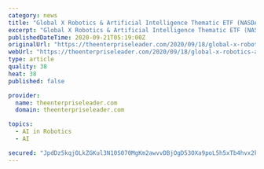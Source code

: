 ```yaml
---
category: news
title: "Global X Robotics & Artificial Intelligence Thematic ETF (NASDAQ:BOTZ) Short Interest Update"
excerpt: "Global X Robotics & Artificial Intelligence Thematic ETF (NASDAQ:BOTZ) was the recipient of a significant growth in short interest in the month of August. As of August 31st, there was short interest totalling 1,"
publishedDateTime: 2020-09-21T05:19:00Z
originalUrl: "https://theenterpriseleader.com/2020/09/18/global-x-robotics-artificial-intelligence-thematic-etf-nasdaqbotz-short-interest-update.html"
webUrl: "https://theenterpriseleader.com/2020/09/18/global-x-robotics-artificial-intelligence-thematic-etf-nasdaqbotz-short-interest-update.html"
type: article
quality: 38
heat: 38
published: false

provider:
  name: theenterpriseleader.com
  domain: theenterpriseleader.com

topics:
  - AI in Robotics
  - AI

secured: "JpdDz5kqjOLkZGKul3N10S070MgKm2awvvDBjOgD53OXa9poL5h5xTb4hvx2kSaeO9khLux2XIqlDQGwzo/1ABLaT5VwS1hh7JiY8aj+UdWum8mPQr8CcFyRXUmV2JbDJ7z+dZLdEdZbQxcVPymZVbz7Q28UdUqDmQkUDPwAJWHh2zmEmIlHv6m8m8atco/ebbvHYoT/pH6EMDHEOoCzlxEjDEWLt8MWYiNdclC+texKg5Wfcu2fW/5NcsxB1fBiWV9dB3NkPOUNcgA5zmgzXzbSTHoPJkKW6ZxEzF9z/NUbPq7BAgpyGbr/8E0tDDGyYk8Z+Sl+5qsUY0jW6c4H51wwXgbbngpoFs8eCJCo/d8=;E2Kx+XHAQPW4lX3dnOvOdQ=="
---
```


